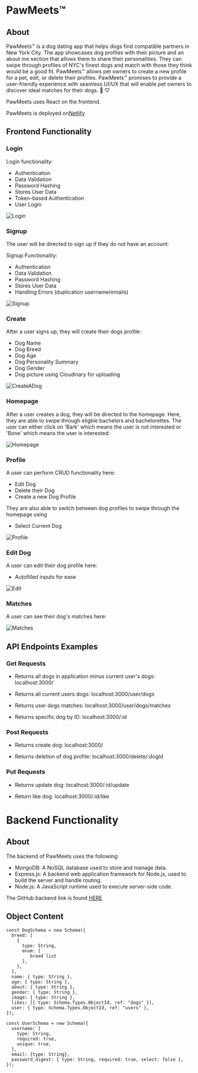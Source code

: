 # PawMeets™

## About

PawMeets™ is a dog dating app that helps dogs find compatible partners in New York City. The app showcases dog profiles with their picture and an about me section that allows them to share their personalities. They can swipe through profiles of NYC's finest dogs and match with those they think would be a good fit. PawMeets™ allows pet owners to create a new profile for a pet, edit, or delete their profiles. PawMeets™ promises to provide a user-friendly experience with seamless UI/UX that will enable pet owners to discover ideal matches for their dogs. 🐶 ♡

PawMeets uses React on the frontend.

PawMeets is deployed on[Netlify](https://main--pawmeets.netlify.app/)

## Frontend Functionality

### Login

Login functionality:

- Authentication
- Data Validation
- Password Hashing
- Stores User Data
- Token-based Authentication
- User Login

![Login](https://raw.githubusercontent.com/sydney-rd/paw-meets/main/src/assets/README/login.jpeg)

### Signup

The user will be directed to sign up if they do not have an account:

Signup Functionality:

- Authentication
- Data Validation
- Password Hashing
- Stores User Data
- Handling Errors (duplication username/emails)

![Signup](https://raw.githubusercontent.com/sydney-rd/paw-meets/main/src/assets/README/signup.jpeg)

### Create

After a user signs up, they will create their dogs profile:

- Dog Name
- Dog Breed
- Dog Age
- Dog Personality Summary
- Dog Gender
- Dog picture using Cloudinary for uploading

![CreateADog](https://raw.githubusercontent.com/sydney-rd/paw-meets/main/src/assets/README/createdog.jpeg)

### Homepage

After a user creates a dog, they will be directed to the homepage. Here, they are able to swipe through eligble bachelors and bachelorettes. The user can either click on 'Bark' which means the user is not interested or 'Bone' which means the user is interested:

![Homepage](https://raw.githubusercontent.com/sydney-rd/paw-meets/main/src/assets/README/homepage.jpeg)

### Profile

A user can perform CRUD functionality here:

- Edit Dog
- Delete their Dog
- Create a new Dog Profile

They are also able to switch between dog profiles to swipe through the homepage using

- Select Current Dog

![Profile](https://raw.githubusercontent.com/sydney-rd/paw-meets/main/src/assets/README/userprofile.jpeg)

### Edit Dog

A user can edit their dog profile here:

- Autofilled inputs for ease

![Edit](https://raw.githubusercontent.com/sydney-rd/paw-meets/main/src/assets/README/editdog.jpeg)

### Matches

A user can see their dog's matches here:

![Matches](https://raw.githubusercontent.com/sydney-rd/paw-meets/main/src/assets/README/matches.jpeg)

## API Endpoints Examples

### Get Requests

- Returns all dogs in application minus current user's dogs: localhost:3000/

- Returns all current users dogs: localhost:3000/user/dogs

- Returns user dogs matches: localhost:3000/user/dogs/matches

- Returns specific dog by ID: localhost:3000/:id

### Post Requests

- Returns create dog: localhost:3000/

- Returns deletion of dog profile: localhost:3000/delete/:dogId

### Put Requests

- Returns update dog: localhost:3000/:id/update

- Return like dog: localhost:3000/:id/like

# Backend Functionality

## About

The backend of PawMeets uses the following:

- MongoDB: A NoSQL database used to store and manage data.
- Express.js: A backend web application framework for Node.js, used to build the server and handle routing.
- Node.js: A JavaScript runtime used to execute server-side code.

The GitHub backend link is found [HERE](https://github.com/sydney-rd/paw-meets-api)

## Object Content

```
const DogSchema = new Schema({
  breed: [
    {
      type: String,
      enum: [
         breed list
      ],
    },
  ],
  name: { type: String },
  age: { type: String },
  about: { type: String },
  gender: { type: String },
  image: { type: String },
  likes: [{ type: Schema.Types.ObjectId, ref: "dogs" }],
  user: { type: Schema.Types.ObjectId, ref: "users" },
});
```

```
const UserSchema = new Schema({
  username: {
    type: String,
    required: true,
    unique: true,
  },
  email: {type: String},
  password_digest: { type: String, required: true, select: false },
});

```
